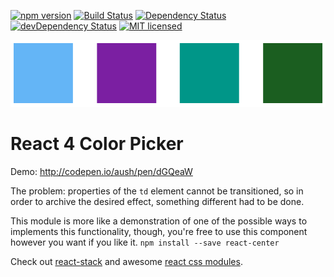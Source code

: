 [![npm version](https://img.shields.io/npm/v/react-4color-picker.svg?style=flat-square)](https://www.npmjs.com/package/react-4color-picker) [![Build Status](https://img.shields.io/travis/aush/react-4color-picker.svg?style=flat-square)](https://travis-ci.org/aush/react-4color-picker) [![Dependency Status](https://img.shields.io/david/aush/react-4color-picker.svg?style=flat-square)](https://david-dm.org/aush/react-4color-picker) [![devDependency Status](https://img.shields.io/david/dev/aush/react-4color-picker.svg?style=flat-square)](https://david-dm.org/aush/react-4color-picker#info=devDependencies) [![MIT licensed](https://img.shields.io/badge/license-MIT-blue.svg?style=flat-square)](https://raw.githubusercontent.com/aush/react-4color-picker/master/LICENSE)

<img src="assets/react-4color-picker.gif" width="510" height="107" />

# React 4 Color Picker
Demo: http://codepen.io/aush/pen/dGQeaW

The problem: properties of the `td` element cannot be transitioned, so in order to archive the desired effect, something different had to be done.

This module is more like a demonstration of one of the possible ways to implements this functionality, though, you're free to use this component however you want if you like it.
`npm install --save react-center`

Check out [react-stack](https://github.com/aush/react-stack) and awesome [react css modules](https://github.com/gajus/react-css-modules).

